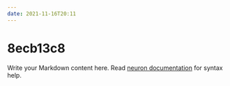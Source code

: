 ```yaml
---
date: 2021-11-16T20:11
---
```


# 8ecb13c8

Write your Markdown content here. Read [neuron documentation](https://neuron.zettel.page/2011404.html) for syntax help.

